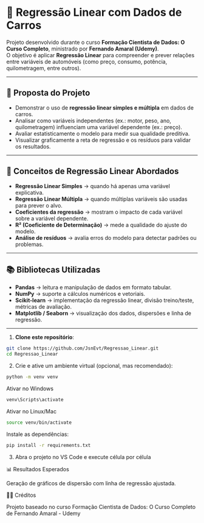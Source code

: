 

# 🚗 Regressão Linear com Dados de Carros

Projeto desenvolvido durante o curso **Formação Cientista de Dados: O Curso Completo**, ministrado por **Fernando Amaral (Udemy)**.  
O objetivo é aplicar **Regressão Linear** para compreender e prever relações entre variáveis de automóveis (como preço, consumo, potência, quilometragem, entre outros).

---

## 📌 Proposta do Projeto
- Demonstrar o uso de **regressão linear simples e múltipla** em dados de carros.  
- Analisar como variáveis independentes (ex.: motor, peso, ano, quilometragem) influenciam uma variável dependente (ex.: preço).  
- Avaliar estatisticamente o modelo para medir sua qualidade preditiva.  
- Visualizar graficamente a reta de regressão e os resíduos para validar os resultados.  

---

## 🧠 Conceitos de Regressão Linear Abordados
- **Regressão Linear Simples** → quando há apenas uma variável explicativa.  
- **Regressão Linear Múltipla** → quando múltiplas variáveis são usadas para prever o alvo.  
- **Coeficientes da regressão** → mostram o impacto de cada variável sobre a variável dependente.  
- **R² (Coeficiente de Determinação)** → mede a qualidade do ajuste do modelo.  
- **Análise de resíduos** → avalia erros do modelo para detectar padrões ou problemas.  

---

## 📚 Bibliotecas Utilizadas
- **Pandas** → leitura e manipulação de dados em formato tabular.  
- **NumPy** → suporte a cálculos numéricos e vetoriais.  
- **Scikit-learn** → implementação da regressão linear, divisão treino/teste, métricas de avaliação.  
- **Matplotlib / Seaborn** → visualização dos dados, dispersões e linha de regressão.  

---

1. **Clone este repositório**:
```bash
git clone https://github.com/JsnEvt/Regressao_Linear.git
cd Regressao_Linear
```

2. Crie e ative um ambiente virtual (opcional, mas recomendado):
```bash
python -m venv venv
```
Ativar no Windows
```bash
venv\Scripts\activate
```
Ativar no Linux/Mac
```bash
source venv/bin/activate
```
Instale as dependências:
```bash
pip install -r requirements.txt
```

3. Abra o projeto no VS Code e execute célula por célula

📊 Resultados Esperados

Geração de gráficos de dispersão com linha de regressão ajustada.

👨‍🏫 Créditos

Projeto baseado no curso Formação Cientista de Dados: O Curso Completo de Fernando Amaral - Udemy



